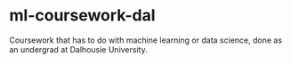 # ml-coursework-dal
Coursework that has to do with machine learning or data science, done as an undergrad at Dalhousie University.
